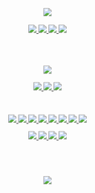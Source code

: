 <p align="center">
  <img src="https://i.ibb.co/HHbkTvs/Nov-projekt-6.png"> </img>
  <br></br>
  <a href="https://youtube.com/c/technicallytech"><img src="https://img.shields.io/badge/YouTube-FF0000?style=for-the-badge&logo=youtube&logoColor=white"> </img></a>
  <a href="https://twitch.com/technicallytech"><img src="https://img.shields.io/badge/Twitch-9146FF?style=for-the-badge&logo=twitch&logoColor=white"> </img></a>
  <a href="https://twitter.com/technotictech"><img src="https://img.shields.io/badge/Twitter-1DA1F2?style=for-the-badge&logo=twitter&logoColor=white"> </img></a>
  <a href="https://twitter.com/technotictech"><img src="https://img.shields.io/badge/Discord-7289DA?style=for-the-badge&logo=discord&logoColor=white"> </img></a>
</p>

<br></br>

<p align="center">
  <img src="https://i.ibb.co/J5yrKfM/Nov-projekt-7.png"> </img>
  <br></br>
  <a href="#">
    <img src="https://img.shields.io/badge/Windows-0078D6?style=for-the-badge&logo=windows&logoColor=white"> </img>
    <img src="https://img.shields.io/badge/Ubuntu-E95420?style=for-the-badge&logo=ubuntu&logoColor=white"> </img>
    <img src="https://img.shields.io/badge/Android-3DDC84?style=for-the-badge&logo=android&logoColor=white"> </img>
  </a>
</p>
<br>
<p align="center">
  <a href="#">
    <img src="https://img.shields.io/badge/Python-3776AB?style=for-the-badge&logo=python&logoColor=white"> </img>
    <img src="https://img.shields.io/badge/HTML5-E34F26?style=for-the-badge&logo=html5&logoColor=white"> </img>
    <img src="https://img.shields.io/badge/CSS3-1572B6?style=for-the-badge&logo=css3&logoColor=white"> </img>
    <img src="https://img.shields.io/badge/Node.js-43853D?style=for-the-badge&logo=node.js&logoColor=white"> </img>
    <img src="https://img.shields.io/badge/PHP-777BB4?style=for-the-badge&logo=php&logoColor=white"> </img>
    <img src="https://img.shields.io/badge/React-20232A?style=for-the-badge&logo=react&logoColor=61DAFB"> </img>
    <img src="https://img.shields.io/badge/Bootstrap-563D7C?style=for-the-badge&logo=bootstrap&logoColor=white"> </img>
    <img src="https://img.shields.io/badge/MySQL-00000F?style=for-the-badge&logo=mysql&logoColor=white"> </img>
  </a>
</p>

<p align="center">
  <a href="#">
    <img src="https://img.shields.io/badge/Heroku-430098?style=for-the-badge&logo=heroku&logoColor=white"> </img>
    <img src="https://img.shields.io/badge/Google_Cloud-4285F4?style=for-the-badge&logo=google-cloud&logoColor=white"> </img>
    <img src="https://img.shields.io/badge/Microsoft_Office-D83B01?style=for-the-badge&logo=microsoft-office&logoColor=white"> </img>
    <img src="https://img.shields.io/badge/Microsoft_Azure-0089D6?style=for-the-badge&logo=microsoft-azure&logoColor=white"> </img>
  </a>
</p>

#

<br>
<p align="center">
  <a href="#">
    <img src="https://github-readme-stats.vercel.app/api/top-langs/?username=Martinko366&theme=gruvbox"> </img>
  </a>
</p>
